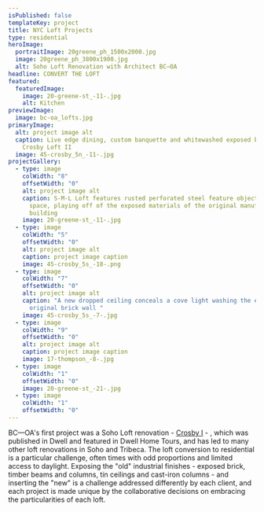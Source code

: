 ```yaml
---
isPublished: false
templateKey: project
title: NYC Loft Projects
type: residential
heroImage:
  portraitImage: 20greene_ph_1500x2000.jpg
  image: 20greene_ph_3800x1900.jpg
  alt: Soho Loft Renovation with Architect BC—OA
headline: CONVERT THE LOFT
featured:
  featuredImage:
    image: 20-greene-st_-11-.jpg
    alt: Kitchen
previewImage:
  image: bc-oa_lofts.jpg
primaryImage:
  alt: project image alt
  caption: Live edge dining, custom banquette and whitewashed exposed brick at the
    Crosby Loft II
  image: 45-crosby_5n_-11-.jpg
projectGallery:
  - type: image
    colWidth: "8"
    offsetWidth: "0"
    alt: project image alt
    caption: S-M-L Loft features rusted perforated steel feature objects in the
      space, playing off of the exposed materials of the original manufacturing
      building
    image: 20-greene-st_-11-.jpg
  - type: image
    colWidth: "5"
    offsetWidth: "0"
    alt: project image alt
    caption: project image caption
    image: 45-crosby_5s_-18-.png
  - type: image
    colWidth: "7"
    offsetWidth: "0"
    alt: project image alt
    caption: "A new dropped ceiling conceals a cove light washing the exposed
      original brick wall "
    image: 45-crosby_5s_-7-.jpg
  - type: image
    colWidth: "9"
    offsetWidth: "0"
    alt: project image alt
    caption: project image caption
    image: 17-thompson_-8-.jpg
  - type: image
    colWidth: "1"
    offsetWidth: "0"
    image: 20-greene-st_-21-.jpg
  - type: image
    colWidth: "1"
    offsetWidth: "0"
---
```


BC—OA's first project was a Soho Loft renovation - [Crosby I](https://bc-oa.com/projects/crosby-loft-1/) - , which was published in Dwell and featured in Dwell Home Tours, and has led to many other loft renovations in Soho and Tribeca. The loft conversion to residential is a particular challenge, often times with odd proportions and limited access to daylight. Exposing the "old" industrial finishes - exposed brick, timber beams and columns, tin ceilings and cast-iron columns - and inserting the "new" is a challenge addressed differently by each client, and each project is made unique by the collaborative decisions on embracing the particularities of each loft.
